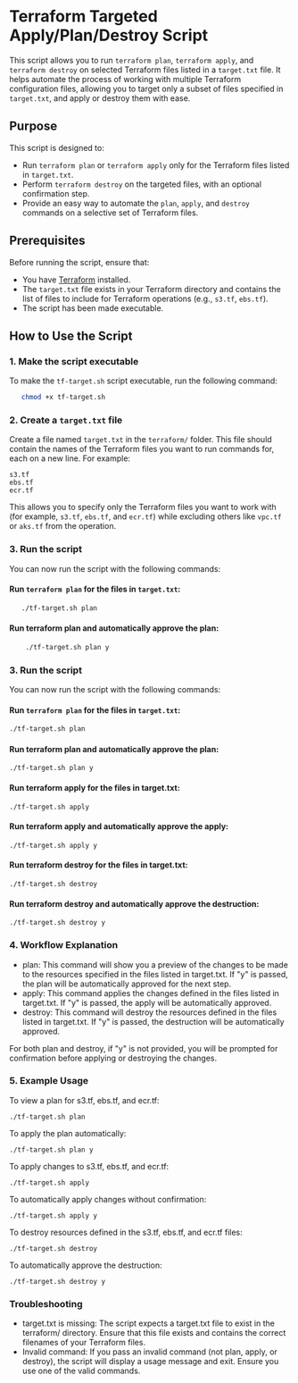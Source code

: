 # Terraform Targeted Apply/Plan/Destroy Script

This script allows you to run `terraform plan`, `terraform apply`, and `terraform destroy` on selected Terraform files listed in a `target.txt` file. It helps automate the process of working with multiple Terraform configuration files, allowing you to target only a subset of files specified in `target.txt`, and apply or destroy them with ease.

## Purpose

This script is designed to:
- Run `terraform plan` or `terraform apply` only for the Terraform files listed in `target.txt`.
- Perform `terraform destroy` on the targeted files, with an optional confirmation step.
- Provide an easy way to automate the `plan`, `apply`, and `destroy` commands on a selective set of Terraform files.

## Prerequisites

Before running the script, ensure that:
- You have [Terraform](https://www.terraform.io/downloads) installed.
- The `target.txt` file exists in your Terraform directory and contains the list of files to include for Terraform operations (e.g., `s3.tf`, `ebs.tf`).
- The script has been made executable.

## How to Use the Script

### 1. Make the script executable

To make the `tf-target.sh` script executable, run the following command:
```bash
   chmod +x tf-target.sh
```

### 2. Create a `target.txt` file

Create a file named `target.txt` in the `terraform/` folder. This file should contain the names of the Terraform files you want to run commands for, each on a new line. For example:
```
s3.tf 
ebs.tf 
ecr.tf
```

This allows you to specify only the Terraform files you want to work with (for example, `s3.tf`, `ebs.tf`, and `ecr.tf`) while excluding others like `vpc.tf` or `aks.tf` from the operation.

### 3. Run the script

You can now run the script with the following commands:

#### Run `terraform plan` for the files in `target.txt`:
```bash
   ./tf-target.sh plan
```
#### Run terraform plan and automatically approve the plan:

```bash
    ./tf-target.sh plan y
```

### 3. Run the script

You can now run the script with the following commands:

#### Run `terraform plan` for the files in `target.txt`:
```bash
./tf-target.sh plan
```

#### Run terraform plan and automatically approve the plan:
```
./tf-target.sh plan y
```

#### Run terraform apply for the files in target.txt:
```
./tf-target.sh apply
```

#### Run terraform apply and automatically approve the apply:
```
./tf-target.sh apply y
```

#### Run terraform destroy for the files in target.txt:
```
./tf-target.sh destroy
```

#### Run terraform destroy and automatically approve the destruction:
```
./tf-target.sh destroy y
```

### 4. Workflow Explanation
- plan: This command will show you a preview of the changes to be made to the resources specified in the files listed in target.txt. If "y" is passed, the plan will be automatically approved for the next step.
- apply: This command applies the changes defined in the files listed in target.txt. If "y" is passed, the apply will be automatically approved.
- destroy: This command will destroy the resources defined in the files listed in target.txt. If "y" is passed, the destruction will be automatically approved.

For both plan and destroy, if "y" is not provided, you will be prompted for confirmation before applying or destroying the changes.

### 5. Example Usage
To view a plan for s3.tf, ebs.tf, and ecr.tf:
```
./tf-target.sh plan
```
To apply the plan automatically:
```
./tf-target.sh plan y
```
To apply changes to s3.tf, ebs.tf, and ecr.tf:
```
./tf-target.sh apply
```
To automatically apply changes without confirmation:
```
./tf-target.sh apply y
```
To destroy resources defined in the s3.tf, ebs.tf, and ecr.tf files:
```
./tf-target.sh destroy
```
To automatically approve the destruction:
```
./tf-target.sh destroy y
```

### Troubleshooting

- target.txt is missing: The script expects a target.txt file to exist in the terraform/ directory. Ensure that this file exists and contains the correct filenames of your Terraform files.
- Invalid command: If you pass an invalid command (not plan, apply, or destroy), the script will display a usage message and exit. Ensure you use one of the valid commands.


